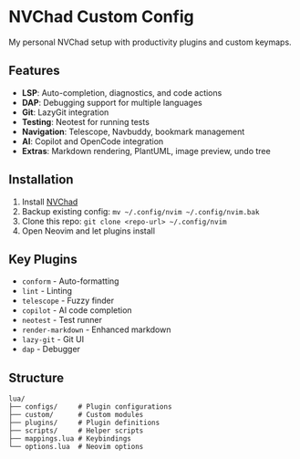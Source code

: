 # NVChad Custom Config

My personal NVChad setup with productivity plugins and custom keymaps.

## Features

- **LSP**: Auto-completion, diagnostics, and code actions
- **DAP**: Debugging support for multiple languages
- **Git**: LazyGit integration
- **Testing**: Neotest for running tests
- **Navigation**: Telescope, Navbuddy, bookmark management
- **AI**: Copilot and OpenCode integration
- **Extras**: Markdown rendering, PlantUML, image preview, undo tree

## Installation

1. Install [NVChad](https://nvchad.com)
2. Backup existing config: `mv ~/.config/nvim ~/.config/nvim.bak`
3. Clone this repo: `git clone <repo-url> ~/.config/nvim`
4. Open Neovim and let plugins install

## Key Plugins

- `conform` - Auto-formatting
- `lint` - Linting
- `telescope` - Fuzzy finder
- `copilot` - AI code completion
- `neotest` - Test runner
- `render-markdown` - Enhanced markdown
- `lazy-git` - Git UI
- `dap` - Debugger

## Structure

```
lua/
├── configs/     # Plugin configurations
├── custom/      # Custom modules
├── plugins/     # Plugin definitions
├── scripts/     # Helper scripts
├── mappings.lua # Keybindings
└── options.lua  # Neovim options
```
